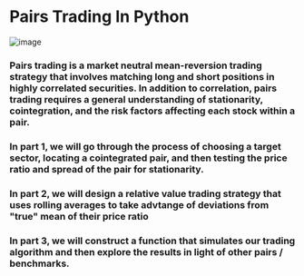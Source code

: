 # Pairs Trading In Python
![image](https://user-images.githubusercontent.com/64994307/115169945-0894dc00-a085-11eb-8fbb-b857bfc93d28.png)
### Pairs trading is a market neutral mean-reversion trading strategy that involves matching long and short positions in highly correlated securities. In addition to correlation, pairs trading requires a general understanding of stationarity, cointegration, and the risk factors affecting each stock within a pair.

### In part 1, we will go through the process of choosing a target sector, locating a cointegrated pair, and then testing the price ratio and spread of the pair for stationarity.

### In part 2, we will design a relative value trading strategy that uses rolling averages to take advtange of deviations from "true" mean of their price ratio

### In part 3, we will construct a function that simulates our trading algorithm and then explore the results in light of other pairs / benchmarks.
